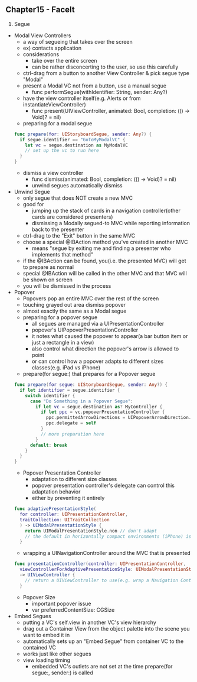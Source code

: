## Chapter15 - FaceIt

1. Segue
  - Modal View Controllers
    + a way of segueing that takes over the screen
    + ex) contacts application
    + considerations
      * take over the entire screen
      * can be rather disconcerting to the user, so use this carefully
    + ctrl-drag from a button to another View Controller & pick segue type "Modal"
    + present a Modal VC not from a button, use a manual segue
      * func performSegue(withIdentifier: String, sender: Any?)
    + have the view controller itself(e.g. Alerts or from instantiateViewController)
      * func present(UIViewController, animated: Bool, completion: (() -> Void)? = nil)
    + preparing for a modal segue
    ```swift
    func prepare(for: UIStoryboardSegue, sender: Any?) {
      if segue.identifier == "GoToMyModalVC" {
        let vc = segue.destination as MyModalVC
        // set up the vc to run here
      }
    }
    ```
    + dismiss a view controller
      * func dismiss(animated: Bool, completion: (() -> Void)? = nil)
      * unwind segues automatically dismiss
  - Unwind Segue
    + only segue that does NOT create a new MVC
    + good for
      * jumping up the stack of cards in a navigation controller(other cards are considered presenters)
      * dismissing a Modally segued-to MVC while reporting information back to the presenter
    + ctrl-drag to the "Exit" button in the same MVC
    + choose a special @IBAction method you've created in another MVC
      * means "segue by exiting me and finding a presenter who implements that method"
    + if the @IBAction can be found, you(i.e. the presented MVC) will get to prepare as normal
    + special @IBAction will be called in the other MVC and that MVC will be shown on screen
    + you will be dismissed in the process
  - Popover
    + Popovers pop an entire MVC over the rest of the screen
    + touching grayed out area dismiss popover
    + almost exactly the same as a Modal segue
    + preparing for a popover segue
      * all segues are managed via a UIPresentationController
      * popover's UIPopoverPresentationController
      * it notes what caused the popover to appear(a bar button item or just a rectangle in a view)
      * also control what direction the popover's arrow is allowed to point
      * or can control how a popover adapts to different sizes classes(e.g. iPad vs iPhone)
    + prepare(for segue:) that prepares for a Popover segue
    ```swift
    func prepare(for segue: UIStoryboardSegue, sender: Any?) {
      if let identifier = segue.identifier {
        switch identifier {
          case "Do Something in a Popover Segue":
            if let vc = segue.destination as? MyController {
              if let ppc = vc.popoverPresentationController {
                ppc.permittedArrowDirections = UIPopoverArrowDirection.any
                ppc.delegate = self
              }
              // more preparation here
            }
          default: break
        }
      }
    }
    ```
    + Popover Presentation Controller
      * adaptation to different size classes
      * popover presentation controller's delegate can control this adaptation behavior
      * either by preventing it entirely
    ```swift
    func adaptivePresentationStyle(
      for controller: UIPresentationController,
      traitCollection: UITraitCollection
      ) -> UIModalPresentationStyle {
        return UIModalPresentationStyle.non // don't adapt
        // the default in horizontally compact environments (iPhone) is .fullScreen
      }
    ```
      * wrapping a UINavigationController around the MVC that is presented
    ```swift
    func presentationController(controller: UIPresentationController,
      viewControllerForAdaptivePresentationStyle: UIModalPresentationStyle)
      -> UIViewController {
        // return a UIViewController to use(e.g. wrap a Navigation Controller around your MVC)
      }
    ```
    + Popover Size
      * important popover issue
      * var preferredContentSize: CGSize
  - Embed Segues
    + putting a VC's self.view in another VC's view hierarchy
    + drag out a Container View from the object palette into the scene you want to embed it in
    + automatically sets up an "Embed Segue" from container VC to the contained VC
    + works just like other segues
    + view loading timing
      * embedded VC's outlets are not set at the time prepare(for segue:, sender:) is called
